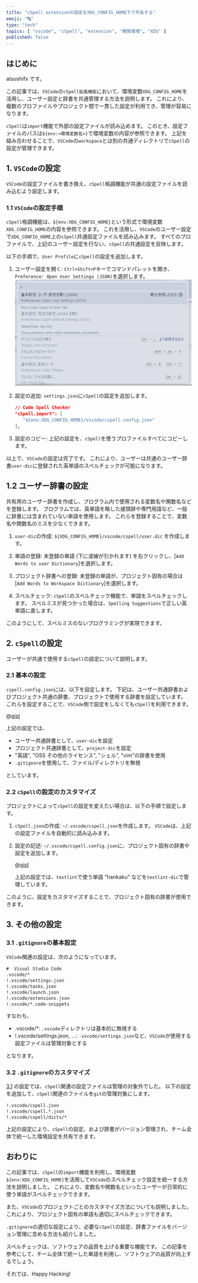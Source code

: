 ```yaml
---
title: "cSpell extensionの設定をXDG_CONFIG_HOME下で共有する"
emoji: "🔠"
type: "tech"
topics: [ "vscode", "cSpell", "extension", "開発環境", "XDG" ]
published: false
---
```


## はじめに

atsushifx です。

この記事では、`VSCode`の`cSpell拡張機能`において、環境変数`XDG_CONFIG_HOME`を活用し、ユーザー設定と辞書を共通管理する方法を説明します。
これにより、複数のプロファイルやプロジェクト間で一貫した設定が利用でき、管理が容易になります。

`cSpell`は`import`機能で外部の設定ファイルが読み込めます。
このとき、設定ファイルのパスは`${env:<環境変数名>}`で環境変数の内容が参照できます。
上記を組み合わせることで、`VSCode`の`workspace`とは別の共通ディレクトリで`cSpell`の設定が管理できます。

## 1. `VSCode`の設定

`VSCode`の設定ファイルを書き換え、`cSpell`格調機能が共通の設定ファイルを読み込むよう設定します。

### 1.1 `VSCode`の設定手順

`cSpell`格調機能は、`${env:XDG_CONFIG_HOME}`という形式で環境変数`XDG_CONFIG_HOME`の内容を参照できます。
これを活用し、`VSCode`のユーザー設定で`XDG_CONFIG_HOME`上の`cSpell`共通設定ファイルを読み込みます。
すべてのプロファイルで、上記のユーザー設定を行ない、`cSpell`の共通設定を反映します。

以下の手順で、`User Profile`に`cSpell`の設定を追加します。

1. ユーザー設定を開く:
   `Ctrl+Shift+P`キーでコマンドパレットを開き、`Preference: Open User Settings (JSON)`を選択します。
   ![ユーザー設定 (JSON)](/images/articles/vscode-cspell/ss-vscode-user-settings.png)

2. 設定の追加:
   `settings.json`に`cSpell`の設定を追加します。

   ```json:settings.json
   // Code Spell Checker
   "cSpell.import": [
      "${env:XDG_CONFIG_HOME}/vscode/cspell.config.json"
   ],
   ```

3. 設定のコピー:
   上記の設定を、`cSpell`を使うプロファイルすべてにコピーします。

以上で、`VSCode`の設定は完了です。
これにより、ユーザーは共通のユーザー辞書`user-dic`に登録された英単語のスペルチェックが可能になります。

## 1.2 ユーザー辞書の設定

共有用のユーザー辞書を作成し、プログラム内で使用される変数名や関数名などを登録します。
プログラムでは、英単語を略した接頭辞や専門用語など、一般に辞書には含まれていない単語を使用します。
これらを登録することで、変数名や関数名のミスを少なくできます。

1. `user-dic`の作成:
   `${XDG_CONFIG_HOME}/vscode/cspell/user.dic` を作成します。

2. 単語の登録:
   未登録の単語 (下に波線が引かれます) を右クリックし、[`Add Words to
   user Dictionary`]を選択します。

3. プロジェクト辞書への登録:
   未登録の単語が、プロジェクト固有の場合は[`Add Words to Workspace Dictionary`]を選択します。

4. スペルチェック:
   `cSpell`のスペルチェック機能で、単語をスペルチェックします。
   スペルミスが見つかった場合は、`Spelling Suggestions`で正しい英単語に直します。

このようにして、スペルミスのないプログラミングが実現できます。

## 2. `cSpell`の設定

ユーザーが共通で使用する`cSpell`の設定について説明します。

### 2.1 基本の設定

`cspell.config.json`には、以下を設定します。
下記は、ユーザー共通辞書およびプロジェクト共通の辞書、プロジェクトで使用する辞書を設定しています。
これらを設定することで、`VSCode`側で設定をしなくても`cSpell`を利用できます。

@[gist](https://gist.github.com/atsushifx/eca0cf91141b70f72bb6aa6802359aee?file=cspell.config.json)

上記の設定では、

- ユーザー共通辞書として、`user-dic`を設定
- プロジェクト共通辞書として、`project-dic`を設定
- "英語", "OSS その他のライセンス", "シェル", "vim"の辞書を使用
- `.gitignore`を使用して、ファイル/ディレクトリを無視

としています。

### 2.2 `cSpell`の設定のカスタマイズ

プロジェクトによって`cSpell`の設定を変えたい場合は、以下の手順で設定します。

1. `cSpell.json`の作成:
    `~/.vscode/cspell.json`を作成します。
    `VSCode`は、上記の設定ファイルを自動的に読み込みます。

2. 設定の記述:
    `~/.vscode/cspell.config.json`に、プロジェクト固有の辞書や設定を追加します。

    @[gist](https://gist.github.com/atsushifx/eca0cf91141b70f72bb6aa6802359aee?file=cspell.json)

    上記の設定では、`textlint`で使う単語 "hankaku" などを`textlint-dic`で管理しています。

このように、設定をカスタマイズすることで、プロジェクト固有の辞書が使用できます。

## 3. その他の設定

### 3.1 `.gitignore`の基本設定

`VSCode`関連の設定は、次のようになっています。

```:.gitignore
#  Visual Studio Code
.vscode/*
!.vscode/settings.json
!.vscode/tasks.json
!.vscode/launch.json
!.vscode/extensions.json
!.vscode/*.code-snippets
```

すなわち、

- .vscode/*: `.vscode`ディレクトリは基本的に無視する
- !.vscode/settings.json, ...: `.vscode/settings.json`など、`VSCode`が使用する設定ファイルは管理対象とする

となります。

### 3.2 `.gitignore`のカスタマイズ

[3.1](#31-gitignoreの基本設定) の設定では、`cSpell`関連の設定ファイルは管理の対象外でした。
以下の設定を追加して、`cSpell`関連のファイルを`git`の管理対象にします。

```:.gitignore
!.vscode/cspell.json
!.vscode/cspell.*.json
!.vscode/cspell/dicts/*
```

上記の設定により、`cSpell`の設定、および辞書がバージョン管理され、チーム全体で統一した環境設定を共有できます。

## おわりに

この記事では、`cSpell`の`import`機能を利用し、環境変数`${env:XDG_CONFIG_HOME}`を活用して`VSCode`のスペルチェック設定を統一する方法を説明しました。
これにより、変数名や関数名といったユーザーが日常的に使う単語がスペルチェックできます。

また、`VSCode`のプロジェクトごとのカスタマイズ方法についても説明しました。
これにより、プロジェクト固有の単語も適切にスペルチェックできます。

`.gitignore`の適切な設定により、必要な`cSpell`の設定、辞書ファイルをバージョン管理に含める方法も紹介しました。

スペルチェックは、ソフトウェアの品質を上げる重要な機能です。
この記事を参考にして、チーム全体で統一した単語を利用し、ソフトウェアの品質が向上するでしょう。

それでは、Happy Hacking!
